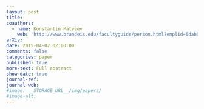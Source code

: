 ```yaml
---
layout: post
title:
coauthors:
  - name: Konstantin Matveev
    web: 'http://www.brandeis.edu/facultyguide/person.html?emplid=6dab03864a2fd23f5d5a08280ff66a845ebc8fa5'
arXiv: 
date: 2015-04-02 02:00:00
comments: false
categories: paper
published: true
more-text: Full abstract
show-date: true
journal-ref:
journal-web:
#image: __STORAGE_URL__/img/papers/
#image-alt:
---
```

